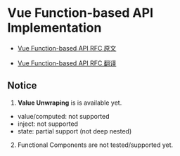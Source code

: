 # Vue Function-based API Implementation

- [Vue Function-based API RFC 原文](https://github.com/vuejs/rfcs/blob/function-apis/active-rfcs/0000-function-api.md)

- [Vue Function-based API RFC 翻译](https://zhuanlan.zhihu.com/p/68477600)

## Notice

1. **Value Unwraping** is is available yet.

- value/computed: not supported
- inject: not supported
- state: partial support (not deep nested)

2. Functional Components are not tested/supported yet.
